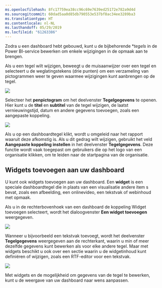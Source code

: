 ```yaml
---
ms.openlocfilehash: 8fc17759ea38cc96c69e7639ed25172e782a9d4d
ms.sourcegitcommit: 60dad5aa0d85db790553e537bf8ac34ee3289ba3
ms.translationtype: HT
ms.contentlocale: nl-NL
ms.lasthandoff: 05/29/2019
ms.locfileid: "61263386"
---
```

Zodra u een dashboard hebt gebouwd, kunt u de bijbehorende **tegels* in de Power BI-service bewerken om enkele wijzigingen in de opmaak aan te brengen.

Als u een tegel wilt wijzigen, beweegt u de muisaanwijzer over een tegel en selecteert u de weglatingstekens (drie punten) om een verzameling van pictogrammen weer te geven waarmee wijzigingen kunt aanbrengen op de tegel.

![](media/4-4d-change-tile-details/4-4d_1.png)

Selecteer het **penpictogram** om het deelvenster **Tegelgegevens** te openen. Hier kunt u de **titel** en **subtitel** van de tegel wijzigen, de laatst vernieuwingstijd, datum en andere gegevens toevoegen, zoals een aangepaste koppeling.

![](media/4-4d-change-tile-details/4-4d_2.png)

Als u op een dashboardtegel klikt, wordt u omgeleid naar het rapport waaruit deze afkomstig is. Als u dit gedrag wilt wijzigen, gebruikt het veld **Aangepaste koppeling instellen** in het deelvenster **Tegelgegevens**. Deze functie wordt vaak toegepast om gebruikers die op het logo van een organisatie klikken, om te leiden naar de startpagina van de organisatie.

## <a name="add-widgets-to-your-dashboard"></a>Widgets toevoegen aan uw dashboard
U kunt ook widgets toevoegen aan uw dashboard. Een **widget** is een speciale dashboardtegel die in plaats van een visualisatie andere item s bevat, zoals een afbeelding, een onlinevideo, een tekstvak of webinhoud met opmaak.

Als u in de rechterbovenhoek van een dashboard de koppeling Widget toevoegen selecteert, wordt het dialoogvenster **Een widget toevoegen** weergegeven.

![](media/4-4d-change-tile-details/4-4d_3.png)

Wanneer u bijvoorbeeld een tekstvak toevoegt, wordt het deelvenster **Tegelgegevens** weergegeven aan de rechterkant, waarin u min of meer dezelfde gegevens kunt bewerken als voor elke andere tegel. Maar met widgets beschikt u ook over een sectie waarin u de widgetinhoud kunt definiëren of wijzigen, zoals een RTF-editor voor een tekstvak.

![](media/4-4d-change-tile-details/4-4d_4.png)

Met widgets en de mogelijkheid om gegevens van de tegel te bewerken, kunt u de weergave van uw dashboard naar wens aanpassen.

